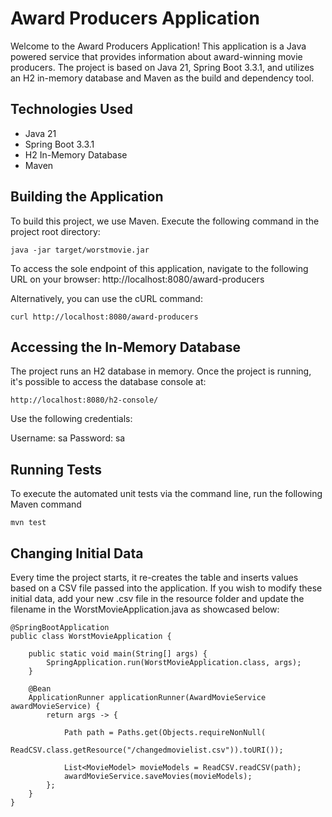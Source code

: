 # Award Producers Application

Welcome to the Award Producers Application! This application is a Java powered service that provides information about award-winning movie producers. The project is based on Java 21, Spring Boot 3.3.1, and utilizes an H2 in-memory database and Maven as the build and dependency tool.

## Technologies Used

- Java 21
- Spring Boot 3.3.1
- H2 In-Memory Database
- Maven

## Building the Application

To build this project, we use Maven. Execute the following command in the project root directory:
```
java -jar target/worstmovie.jar
```

To access the sole endpoint of this application, navigate to the following URL on your browser:
http://localhost:8080/award-producers

Alternatively, you can use the cURL command:
```
curl http://localhost:8080/award-producers
```

## Accessing the In-Memory Database


The project runs an H2 database in memory. Once the project is running, it's possible to access the database console at:

```
http://localhost:8080/h2-console/
```
Use the following credentials:

Username: sa
Password: sa

## Running Tests
To execute the automated unit tests via the command line, run the following Maven command
```
mvn test
```
## Changing Initial Data

Every time the project starts, it re-creates the table and inserts values based on a CSV file passed into the application. If you wish to modify these initial data, add your new .csv file in the resource folder and update the filename in the WorstMovieApplication.java as showcased below:

```
@SpringBootApplication
public class WorstMovieApplication {

    public static void main(String[] args) {
        SpringApplication.run(WorstMovieApplication.class, args);
    }

    @Bean
    ApplicationRunner applicationRunner(AwardMovieService awardMovieService) {
        return args -> {

            Path path = Paths.get(Objects.requireNonNull(
                    ReadCSV.class.getResource("/changedmovielist.csv")).toURI());

            List<MovieModel> movieModels = ReadCSV.readCSV(path);
            awardMovieService.saveMovies(movieModels);
        };
    }
}

```
